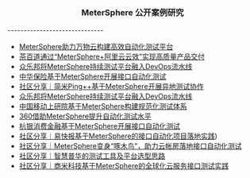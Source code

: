 <h3 align="center">MeterSphere 公开案例研究</h3>
------------------------------

- [MeterSphere助力万物云构建高效自动化测试平台](https://blog.fit2cloud.com/?p=20cd640b-e935-47dc-a5ec-05d413c9a313)
- [茶百道通过“MeterSphere+阿里云云效”实现高质量产品交付](https://blog.fit2cloud.com/?p=caa0491f-0e03-4b26-afd7-721a8215fdd2)
- [众乐邦将MeterSphere持续测试平台融入DevOps流水线](https://blog.fit2cloud.com/?p=73d8d966-a500-422b-bdcd-3bee9491c52e)
- [中华保险基于MeterSphere开展接口自动化测试](https://blog.fit2cloud.com/?p=7477926a-c43d-4615-89f0-01f466a89e74)
- [社区分享｜简米Ping++基于MeterSphere开展异地测试协作](https://blog.fit2cloud.com/?p=65f4a482-7f12-45c1-ba14-c7dc287410bb)
- [众乐邦将MeterSphere持续测试平台融入DevOps流水线](https://blog.fit2cloud.com/?p=73d8d966-a500-422b-bdcd-3bee9491c52e)
- [中国移动上研院基于MeterSphere构建规范化测试体系](https://blog.fit2cloud.com/?p=3465)
- [360借助MeterSphere提升自动化测试水平](https://blog.fit2cloud.com/?p=2366)
- [杭银消费金融基于MeterSphere开展接口自动化测试](https://blog.fit2cloud.com/?p=27d0330c-6b20-47e6-8e51-99885c4cc473)
- [社区分享｜易快报基于MeterSphere的接口自动化项目落地实践](https://blog.fit2cloud.com/?p=cf3c6a38-5012-4b0c-928f-95ddfc755808))
- [社区分享｜MeterSphere变身“啄木鸟”，助力云帐房落地接口自动化测试](https://blog.fit2cloud.com/?p=41a1014c-98f6-4fbd-9ded-d6dc824cded7)
- [社区分享｜智慧普华的测试工具及平台选型思路](https://blog.fit2cloud.com/?p=1648526e-a3e9-4c71-8ff0-11a5a1e18a90)
- [社区分享｜商米科技基于MeterSphere的全球化云服务接口测试实践](https://blog.fit2cloud.com/?p=5236)
